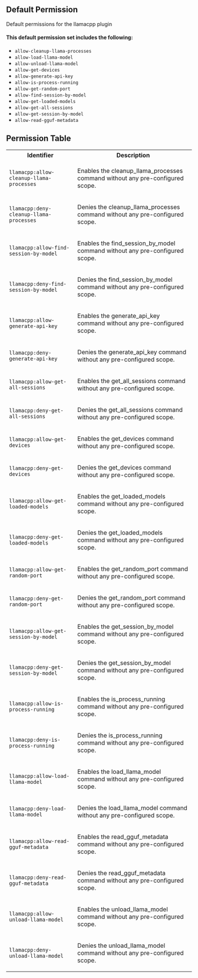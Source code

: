 ## Default Permission

Default permissions for the llamacpp plugin

#### This default permission set includes the following:

- `allow-cleanup-llama-processes`
- `allow-load-llama-model`
- `allow-unload-llama-model`
- `allow-get-devices`
- `allow-generate-api-key`
- `allow-is-process-running`
- `allow-get-random-port`
- `allow-find-session-by-model`
- `allow-get-loaded-models`
- `allow-get-all-sessions`
- `allow-get-session-by-model`
- `allow-read-gguf-metadata`

## Permission Table

<table>
<tr>
<th>Identifier</th>
<th>Description</th>
</tr>


<tr>
<td>

`llamacpp:allow-cleanup-llama-processes`

</td>
<td>

Enables the cleanup_llama_processes command without any pre-configured scope.

</td>
</tr>

<tr>
<td>

`llamacpp:deny-cleanup-llama-processes`

</td>
<td>

Denies the cleanup_llama_processes command without any pre-configured scope.

</td>
</tr>

<tr>
<td>

`llamacpp:allow-find-session-by-model`

</td>
<td>

Enables the find_session_by_model command without any pre-configured scope.

</td>
</tr>

<tr>
<td>

`llamacpp:deny-find-session-by-model`

</td>
<td>

Denies the find_session_by_model command without any pre-configured scope.

</td>
</tr>

<tr>
<td>

`llamacpp:allow-generate-api-key`

</td>
<td>

Enables the generate_api_key command without any pre-configured scope.

</td>
</tr>

<tr>
<td>

`llamacpp:deny-generate-api-key`

</td>
<td>

Denies the generate_api_key command without any pre-configured scope.

</td>
</tr>

<tr>
<td>

`llamacpp:allow-get-all-sessions`

</td>
<td>

Enables the get_all_sessions command without any pre-configured scope.

</td>
</tr>

<tr>
<td>

`llamacpp:deny-get-all-sessions`

</td>
<td>

Denies the get_all_sessions command without any pre-configured scope.

</td>
</tr>

<tr>
<td>

`llamacpp:allow-get-devices`

</td>
<td>

Enables the get_devices command without any pre-configured scope.

</td>
</tr>

<tr>
<td>

`llamacpp:deny-get-devices`

</td>
<td>

Denies the get_devices command without any pre-configured scope.

</td>
</tr>

<tr>
<td>

`llamacpp:allow-get-loaded-models`

</td>
<td>

Enables the get_loaded_models command without any pre-configured scope.

</td>
</tr>

<tr>
<td>

`llamacpp:deny-get-loaded-models`

</td>
<td>

Denies the get_loaded_models command without any pre-configured scope.

</td>
</tr>

<tr>
<td>

`llamacpp:allow-get-random-port`

</td>
<td>

Enables the get_random_port command without any pre-configured scope.

</td>
</tr>

<tr>
<td>

`llamacpp:deny-get-random-port`

</td>
<td>

Denies the get_random_port command without any pre-configured scope.

</td>
</tr>

<tr>
<td>

`llamacpp:allow-get-session-by-model`

</td>
<td>

Enables the get_session_by_model command without any pre-configured scope.

</td>
</tr>

<tr>
<td>

`llamacpp:deny-get-session-by-model`

</td>
<td>

Denies the get_session_by_model command without any pre-configured scope.

</td>
</tr>

<tr>
<td>

`llamacpp:allow-is-process-running`

</td>
<td>

Enables the is_process_running command without any pre-configured scope.

</td>
</tr>

<tr>
<td>

`llamacpp:deny-is-process-running`

</td>
<td>

Denies the is_process_running command without any pre-configured scope.

</td>
</tr>

<tr>
<td>

`llamacpp:allow-load-llama-model`

</td>
<td>

Enables the load_llama_model command without any pre-configured scope.

</td>
</tr>

<tr>
<td>

`llamacpp:deny-load-llama-model`

</td>
<td>

Denies the load_llama_model command without any pre-configured scope.

</td>
</tr>

<tr>
<td>

`llamacpp:allow-read-gguf-metadata`

</td>
<td>

Enables the read_gguf_metadata command without any pre-configured scope.

</td>
</tr>

<tr>
<td>

`llamacpp:deny-read-gguf-metadata`

</td>
<td>

Denies the read_gguf_metadata command without any pre-configured scope.

</td>
</tr>

<tr>
<td>

`llamacpp:allow-unload-llama-model`

</td>
<td>

Enables the unload_llama_model command without any pre-configured scope.

</td>
</tr>

<tr>
<td>

`llamacpp:deny-unload-llama-model`

</td>
<td>

Denies the unload_llama_model command without any pre-configured scope.

</td>
</tr>
</table>

